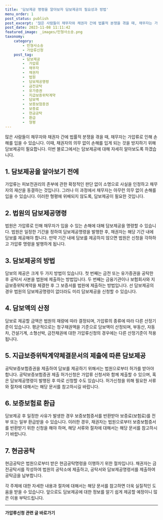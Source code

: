```yaml
---
title: '담보제공 명령을 알아보자 담보제공의 필요성과 방법'
menu_order: 1
post_status: publish
post_excerpt: '많은 사람들이 채무자와 채권자 간에 법률적 분쟁을 겪을 때, 채무자는 가압류로 인해 손해를 입을 수 있습니다. 이때, 채권자의 의무 없이 손해를 입게 되는 것을 방지하기 위해 담보제공이 필요합니다. 이번 블로그에서는 담보제공에 대해 자세히 알아보도록 하겠습니다.'
post_date: 2023-11-08 11:11:42
featured_image: _images/민형사소송.png
taxonomy:
    category:
        - 민형사소송
        - 가압류신청
    post_tag:
        - 담보제공
        -  가압류
        -  채무자
        -  채권자
        -  법원
        -  담보제공명령
        -  금전공탁
        -  유가증권
        -  지급보증위탁계약
        -  담보액
        -  보증보험증권
        -  보증료
        -  현금공탁
        -  환급
        -  형평
---
```



많은 사람들이 채무자와 채권자 간에 법률적 분쟁을 겪을 때, 채무자는 가압류로 인해 손해를 입을 수 있습니다. 이때, 채권자의 의무 없이 손해를 입게 되는 것을 방지하기 위해 담보제공이 필요합니다. 이번 블로그에서는 담보제공에 대해 자세히 알아보도록 하겠습니다.

## 1. 담보제공을 알아보기 전에

가압류는 피보전권리의 존부에 관한 확정적인 판단 없이 소명으로 사실을 인정하고 채무자의 재산을 동결하는 것입니다. 그러나 이 과정에서 채무자는 아무런 의무 없이 손해를 입을 수 있습니다. 이러한 형평에 위배되지 않도록, 담보제공이 필요한 것입니다.

## 2. 법원의 담보제공명령

법원은 가압류로 인해 채무자가 입을 수 있는 손해에 대해 담보제공을 명령할 수 있습니다. 법원은 일정한 기간을 정하여 담보제공명령을 발행한 후, 채권자는 해당 기간 내에 담보를 제공해야 합니다. 만약 기간 내에 담보를 제공하지 않으면 법원은 신청을 각하하고 가압류 명령을 발행하게 됩니다.

## 3. 담보제공의 방법

담보의 제공은 크게 두 가지 방법이 있습니다. 첫 번째는 금전 또는 유가증권을 공탁한 후 공탁서 사본을 법원에 제출하는 방법입니다. 두 번째는 금융기관이나 보험회사와 지급보증위탁계약을 체결한 후 그 보증서를 법원에 제출하는 방법입니다. 선 담보제공의 경우 법원의 담보제공명령이 없더라도 미리 담보제공을 신청할 수 있습니다.

## 4. 담보액의 산정

담보로 제공할 금액은 법원의 재량에 따라 결정되며, 가압류의 종류에 따라 다른 산정기준이 있습니다. 평균적으로는 청구채권액을 기준으로 담보액이 산정되며, 부동산, 자동차, 건설기계, 소형선박, 금전채권에 대한 가압류신청의 경우에는 다른 산정기준이 적용됩니다.

## 5. 지급보증위탁계약체결문서의 제출에 따른 담보제공

공탁보증보험증권을 제출하여 담보를 제공하기 위해서는 법원으로부터 허가를 받아야 합니다. 공탁보증보험증권 제출 허가신청은 가압류 신청서와 함께 제출할 수 있으며, 혹은 담보제공명령이 발행된 후 따로 신청할 수도 있습니다. 허가신청을 위해 필요한 서류와 절차에 대해서는 해당 문서를 참고하시길 바랍니다.

## 6. 보증보험료 환급

담보제공 후 일정한 사유가 발생한 경우 보증보험증서를 반환받아 보증료(보험료)를 전부 또는 일부 환급받을 수 있습니다. 이러한 경우, 채권자는 법원으로부터 보증보험증서를 반환받기 위한 신청을 해야 하며, 해당 서류와 절차에 대해서는 해당 문서를 참고하시기 바랍니다.

## 7. 현금공탁

현금공탁은 법원으로부터 받은 현금공탁명령을 이행하기 위한 절차입니다. 채권자는 금전공탁서를 작성하여 법원의 공탁소에 제출하고, 공탁서와 담보제공명령서를 제출하여 공탁금을 납부합니다.

각 주제에 대한 자세한 내용과 절차에 대해서는 해당 문서를 참고하면 더욱 실질적인 도움을 받을 수 있습니다. 앞으로도 담보제공에 대한 정보를 알기 쉽게 제공할 예정이니 많은 이용 부탁드립니다.
<!-- wp:separator -->
<hr class="wp-block-separator has-alpha-channel-opacity"/>
<!-- /wp:separator -->

<!-- wp:group {"backgroundColor":"base","layout":{"type":"constrained"}} -->
<div class="wp-block-group has-base-background-color has-background"><!-- wp:paragraph {"align":"center","fontSize":"medium"} -->
<p class="has-text-align-center has-large-font-size"><strong>가압류신청 관련 글 바로가기</strong></p>
<!-- /wp:paragraph -->


<!-- wp:latest-posts
{"categories":[{"id":14445,"count":19,"description":"","link":"https://uknowlaw.com/category/%ea%b0%80%ec%95%95%eb%a5%98%ec%8b%a0%ec%b2%ad/","name":"가압류신청","slug":"가압류신청","taxonomy":"category","parent":0,"meta":[],"_links":{"self":[{"href":"https://uknowlaw.com/wp-json/wp/v2/categories/14445"}],"collection":[{"href":"https://uknowlaw.com/wp-json/wp/v2/categories"}],"about":[{"href":"https://uknowlaw.com/wp-json/wp/v2/taxonomies/category"}],"wp:post_type":[{"href":"https://uknowlaw.com/wp-json/wp/v2/posts?categories=14445"}],"curies":[{"name":"wp","href":"https://api.w.org/{rel}","templated":true}]}}],"postsToShow":100,"excerptLength":28,"postLayout":"grid","columns":2,"featuredImageAlign":"left","featuredImageSizeSlug":"large","fontSize":"small"} /--></div>
<!-- /wp:group -->